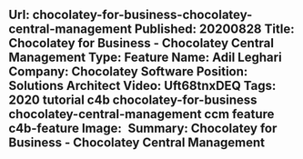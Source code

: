 Url: chocolatey-for-business-chocolatey-central-management
Published: 20200828
Title: Chocolatey for Business - Chocolatey Central Management
Type: Feature
Name: Adil Leghari
Company: Chocolatey Software
Position: Solutions Architect
Video: Uft68tnxDEQ
Tags: 2020 tutorial c4b chocolatey-for-business chocolatey-central-management ccm feature c4b-feature
Image: <img class="lazy" src="data:image/gif;base64,R0lGODlhAQABAIAAAAAAAP///yH5BAEAAAAALAAAAAABAAEAAAIBRAA7" data-src="/content/images/videos/04-07.jpg" alt="Chocolatey for Business - Chocolatey Central Management" title="Chocolatey for Business - Chocolatey Central Management" />
Summary: Chocolatey for Business - Chocolatey Central Management
---